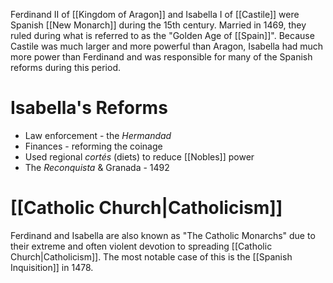 Ferdinand II of [[Kingdom of Aragon]] and Isabella I of [[Castile]] were Spanish [[New Monarch]] during the 15th century. Married in 1469, they ruled during what is referred to as the "Golden Age of [[Spain]]". Because Castile was much larger and more powerful than Aragon, Isabella had much more power than Ferdinand and was responsible for many of the Spanish reforms during this period.

# Isabella's Reforms
- Law enforcement - the *Hermandad*
- Finances - reforming the coinage
- Used regional *cortés* (diets) to reduce [[Nobles]] power
- The *Reconquista* & Granada - 1492
# [[Catholic Church|Catholicism]]
Ferdinand and Isabella are also known as "The Catholic Monarchs" due to their extreme and often violent devotion to spreading [[Catholic Church|Catholicism]]. The most notable case of this is the [[Spanish Inquisition]] in 1478.